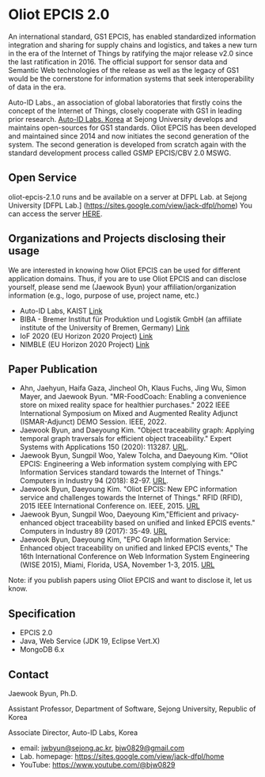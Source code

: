 # Oliot EPCIS 2.0

An international standard, GS1 EPCIS, has enabled standardized information integration and sharing for supply chains and logistics, and  takes a new turn in the era of the Internet of Things by ratifying the major release v2.0 since the last ratification in 2016.  The official support for sensor data and Semantic Web technologies of the release as well as the legacy of GS1 would be the cornerstone for information systems that seek interoperability of data in the era. 

Auto-ID Labs., an association of global laboratories that firstly coins the concept of the Internet of Things, closely cooperate with GS1 in leading prior research. [Auto-ID Labs. Korea](https://autoidlab.kaist.ac.kr/) at Sejong University develops and maintains open-sources for GS1 standards. Oliot EPCIS has been developed and maintained since 2014 and now initiates the second generation of the system. The second generation is developed from scratch again with the standard development process called GSMP EPCIS/CBV 2.0 MSWG.

## Open Service 

oliot-epcis-2.1.0 runs and be available on a server at DFPL Lab. at Sejong University [DFPL Lab.] (https://sites.google.com/view/jack-dfpl/home)
You can access the server [HERE](http://dfpl.sejong.ac.kr/epcis/home/index.html).

## Organizations and Projects disclosing their usage

We are interested in knowing how Oliot EPCIS can be used for different application domains. Thus, if you are to use Oliot EPCIS and can disclose yourself, please send me (Jaewook Byun) your affiliation/organization information (e.g., logo, purpose of use, project name, etc.)

- Auto-ID Labs, KAIST [Link](http://autoidlab.kaist.ac.kr/)
- BIBA - Bremer Institut für Produktion und Logistik GmbH (an affiliate institute of the University of Bremen, Germany) [Link](http://www.biba.uni-bremen.de/en.html)
- IoF 2020 (EU Horizon 2020 Project) [Link](https://www.iof2020.eu/)
- NIMBLE (EU Horizon 2020 Project) [Link](https://www.nimble-project.org/)

## Paper Publication
- Ahn, Jaehyun, Haifa Gaza, Jincheol Oh, Klaus Fuchs, Jing Wu, Simon Mayer, and Jaewook Byun. "MR-FoodCoach: Enabling a convenience store on mixed reality space for healthier purchases." 2022 IEEE International Symposium on Mixed and Augmented Reality Adjunct (ISMAR-Adjunct) DEMO Session. IEEE, 2022.
- Jaewook Byun, and Daeyoung Kim. "Object traceability graph: Applying temporal graph traversals for efficient object traceability." Expert Systems with Applications 150 (2020): 113287. [URL](https://www.sciencedirect.com/science/article/pii/S0957417420301123).
- Jaewook Byun, Sungpil Woo, Yalew Tolcha, and Daeyoung Kim. "Oliot EPCIS: Engineering a Web information system complying with EPC Information Services standard towards the Internet of Things." Computers in Industry 94 (2018): 82-97. [URL](https://www.sciencedirect.com/science/article/pii/S016636151730458X).
- Jaewook Byun, Daeyoung Kim. "Oliot EPCIS: New EPC information service and challenges towards the Internet of Things." RFID (RFID), 2015 IEEE International Conference on. IEEE, 2015. [URL](http://ieeexplore.ieee.org/xpls/abs_all.jsp?arnumber=7113075&tag=1)
- Jaewook Byun, Sungpil Woo, Daeyoung Kim,"Efficient and privacy-enhanced object traceability based on unified and linked EPCIS events." Computers in Industry 89 (2017): 35-49. [URL](http://www.sciencedirect.com/science/article/pii/S016636151630135X)
- Jaewook Byun, Daeyoung Kim, "EPC Graph Information Service: Enhanced object traceability on unified and linked EPCIS events," The 16th International Conference on Web Information System Engineering (WISE 2015), Miami, Florida, USA, November 1-3, 2015. [URL](http://link.springer.com/chapter/10.1007/978-3-319-26190-4_16)

Note: if you publish papers using Oliot EPCIS and want to disclose it, let us know.

## Specification 

- EPCIS 2.0
- Java, Web Service (JDK 19, Eclipse Vert.X)
- MongoDB 6.x

## Contact

Jaewook Byun, Ph.D. 

Assistant Professor, Department of Software, Sejong University, Republic of Korea

Associate Director, Auto-ID Labs, Korea

- email: <jwbyun@sejong.ac.kr>, <bjw0829@gmail.com>
- Lab. homepage: <https://sites.google.com/view/jack-dfpl/home>
- YouTube: <https://www.youtube.com/@bjw0829>
